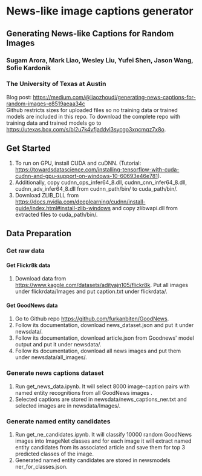 # News-like image captions generator
## Generating News-like Captions for Random Images
### Sugam Arora, Mark Liao, Wesley Liu, Yufei Shen, Jason Wang, Sofie Kardonik
### The University of Texas at Austin
Blog post: https://medium.com/@liaozhoudi/generating-news-captions-for-random-images-e8519aeaa34c \
Github restricts sizes for uploaded files so no training data or trained models are included in this repo. To download the complete repo with training data and trained models go to https://utexas.box.com/s/bl2u7k4vfjaddvl3sycgo3xpcmqz7x8o.
## Get Started
1. To run on GPU, install CUDA and cuDNN. (Tutorial: https://towardsdatascience.com/installing-tensorflow-with-cuda-cudnn-and-gpu-support-on-windows-10-60693e46e781). 
2. Additionally, copy cudnn_ops_infer64_8.dll, cudnn_cnn_infer64_8.dll, cudnn_adv_infer64_8.dll from cudnn_path/bin/ to cuda_path/bin/. 
3. Download ZLIB_DLL from https://docs.nvidia.com/deeplearning/cudnn/install-guide/index.html#install-zlib-windows and copy zlibwapi.dll from extracted files to cuda_path/bin/.
## Data Preparation
### Get raw data
#### Get Flickr8k data
1. Download data from https://www.kaggle.com/datasets/adityajn105/flickr8k. Put all images under flickrdata/Images and put caption.txt under flickrdata/.
#### Get GoodNews data
1. Go to Github repo https://github.com/furkanbiten/GoodNews.
2. Follow its documentation, download news_dataset.json and put it under newsdata/.
3. Follow its documentation, download article.json from Goodnews' model output and put it under newsdata/.
4. Follow its documentation, download all news images and put them under newsdata/all_images/.
### Generate news captions dataset
1. Run get_news_data.ipynb. It will select 8000 image-caption pairs with named entity recognitions from all GoodNews images .
2. Selected captions are stored in newsdata/news_captions_ner.txt and selected images are in newsdata/Images/.
### Generate named entity candidates
1. Run get_ne_candidates.ipynb. It will classify 10000 random GoodNews images into ImageNet classes and for each image it will extract named entity candidates from its associated article and save them for top 3 predicted classes of the image. 
2. Generated named entity candidates are stored in newsmodels ner_for_classes.json.
